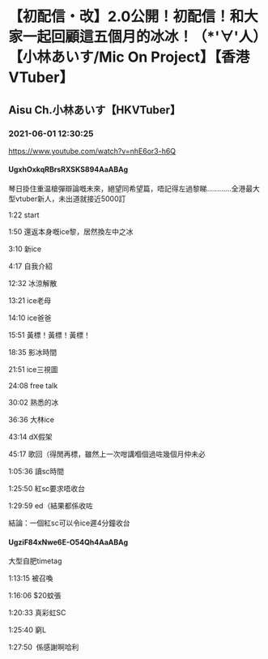 # 【初配信・改】2.0公開！初配信！和大家一起回顧這五個月的冰冰！（*'∀'人）【小林あいす/Mic On Project】【香港VTuber】
## Aisu Ch.小林あいす【HKVTuber】
### 2021-06-01 12:30:25
https://www.youtube.com/watch?v=nhE6or3-h6Q
#### UgxhOxkqRBrsRXSKS894AaABAg
琴日掛住重温槍彈辯論嘅未來，絕望同希望篇，唔記得左過黎睇…………全港最大型vtuber新人，未出道就接近5000訂

1:22 start

1:50 還返本身嘅ice黎，居然換左中之冰

3:10 新ice

4:17 自我介紹

12:32 冰涼解散

13:21 ice老母

14:10 ice爸爸

15:51 黃標！黃標！黃標！

18:35 影冰時間

21:51 ice三視圖

24:08 free talk

30:02 熟悉的冰

36:36 大林ice

43:14 dX假架

45:17 歌回（得閒再標，雖然上一次咁講嗰個過咗幾個月仲未必

1:05:36 讀sc時間

1:25:50 紅sc要求唔收台

1:29:59 ed（結果都係收咗



結論：一個紅sc可以令ice遲4分鐘收台

#### UgziF84xNwe6E-O54Qh4AaABAg
大型自肥timetag 

1:13:15 被召喚

1:16:06 $20蚊張

1:20:33 真彩虹SC

1:25:40 窮L

1:27:50  係感謝啊哈利

